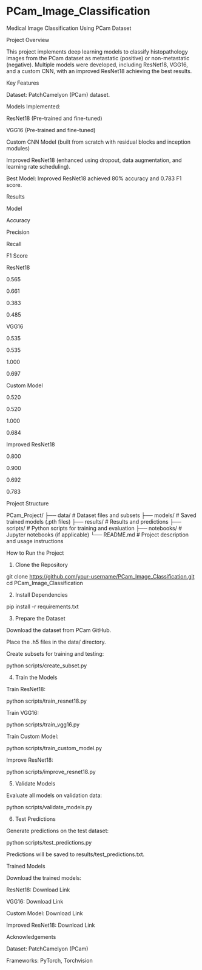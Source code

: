 # PCam_Image_Classification
Medical Image Classification Using PCam Dataset

Project Overview

This project implements deep learning models to classify histopathology images from the PCam dataset as metastatic (positive) or non-metastatic (negative). Multiple models were developed, including ResNet18, VGG16, and a custom CNN, with an improved ResNet18 achieving the best results.

Key Features

Dataset: PatchCamelyon (PCam) dataset.

Models Implemented:

ResNet18 (Pre-trained and fine-tuned)

VGG16 (Pre-trained and fine-tuned)

Custom CNN Model (built from scratch with residual blocks and inception modules)

Improved ResNet18 (enhanced using dropout, data augmentation, and learning rate scheduling).

Best Model: Improved ResNet18 achieved 80% accuracy and 0.783 F1 score.

Results

Model

Accuracy

Precision

Recall

F1 Score

ResNet18

0.565

0.661

0.383

0.485

VGG16

0.535

0.535

1.000

0.697

Custom Model

0.520

0.520

1.000

0.684

Improved ResNet18

0.800

0.900

0.692

0.783

Project Structure

PCam_Project/
├── data/               # Dataset files and subsets
├── models/             # Saved trained models (.pth files)
├── results/            # Results and predictions
├── scripts/            # Python scripts for training and evaluation
├── notebooks/          # Jupyter notebooks (if applicable)
└── README.md           # Project description and usage instructions

How to Run the Project

1. Clone the Repository

git clone https://github.com/your-username/PCam_Image_Classification.git
cd PCam_Image_Classification

2. Install Dependencies

pip install -r requirements.txt

3. Prepare the Dataset

Download the dataset from PCam GitHub.

Place the .h5 files in the data/ directory.

Create subsets for training and testing:

python scripts/create_subset.py

4. Train the Models

Train ResNet18:

python scripts/train_resnet18.py

Train VGG16:

python scripts/train_vgg16.py

Train Custom Model:

python scripts/train_custom_model.py

Improve ResNet18:

python scripts/improve_resnet18.py

5. Validate Models

Evaluate all models on validation data:

python scripts/validate_models.py

6. Test Predictions

Generate predictions on the test dataset:

python scripts/test_predictions.py

Predictions will be saved to results/test_predictions.txt.

Trained Models

Download the trained models:

ResNet18: Download Link

VGG16: Download Link

Custom Model: Download Link

Improved ResNet18: Download Link

Acknowledgements

Dataset: PatchCamelyon (PCam)

Frameworks: PyTorch, Torchvision



